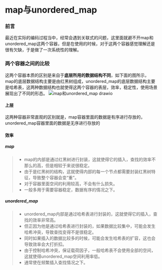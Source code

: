 # map与unordered_map
### 前言
最近在实际的编码过程当中，经常会遇到关联式的问题，这里面就避不开map和unordered_map这两个容器，但是在使用的时候，对于这两个容器感觉理解还是很有欠缺，于是做了一次系统性的理解。
### 两个容器之间的比较
这两个容器本质的区别是来自于**底层所用的数据结构不同**，如下面的图所示，map的底层数据结构主要是由红黑树组成，unordered_map的底层数据结构主要是哈希表，这两种数据结构也就使得这两个容器的表层，效率，稳定性，使用场景展现出了不同的形态。
![map和unordered_map drawio](https://user-images.githubusercontent.com/104414865/234016414-6465cecf-495c-44a7-9298-952f5cd25c8a.png)
#### 上层
这两种容器非常直观的区别就是，map容器里面的数据是有序进行存放的，unordered_map容器里面的数据是无序进行存放的
#### 效率
##### map   
>- map的内部是通过红黑树进行封装，这就使得它的插入，查找的效率不那么的高，但是相较于来说很稳定。  
>- 由于是红黑树的结构，这就使得内部的每一个节点都需要封装红黑树特征，导致整个容器会变“重”。   
>- 对于容器里面空间的利用较高，不会有什么损失。  
>- 一般多用于需要容器稳定，数据有序的情况之下。     
##### unordered_map  
>- unordered_map内部是通过哈希表进行封装的，这就使得它的插入，查找的效率非常高。   
>- 但正因为他是通过哈希表进行封装的，如果数据比较集中，可能会发生哈希冲突，导致查找变得不是很稳定。   
>- 同时如果插入的数据比较多的时候，可能会发生哈希表的扩容，这也会导致效率会大打折扣。   
>- 由于控制哈希冲突，保证载荷因子，一般哈希表不会使用全部的空间，这就使得unordered_map空间利用率低。   
>- 通常使在频繁插入查找情况之下。   

